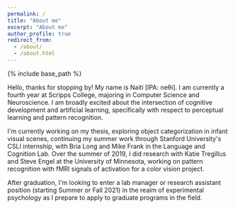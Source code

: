 ```yaml
---
permalink: /
title: "About me"
excerpt: "About me"
author_profile: true
redirect_from: 
  - /about/
  - /about.html
---
```


{% include base_path %}

Hello, thanks for stopping by! My name is Naiti [IPA: neθi]. I am currently a fourth year at Scripps College, majoring in Computer Science and Neuroscience. I am broadly excited about the intersection of cognitive development and artificial learning, specifically with respect to perceptual learning and pattern recognition.

I'm currently working on my thesis, exploring object categorization in infant visual scenes, continuing my summer work through Stanford University's CSLI internship, with Bria Long and Mike Frank in the Language and Cognition Lab. Over the summer of 2019, I did research with Katie Tregillus and Steve Engel at the University of Minnesota, working on pattern recognition with fMRI signals of activation for a color vision project. 

After graduation, I'm looking to enter a lab manager or research assistant position (starting Summer or Fall 2021) in the realm of experimental psychology as I prepare to apply to graduate programs in the field.
